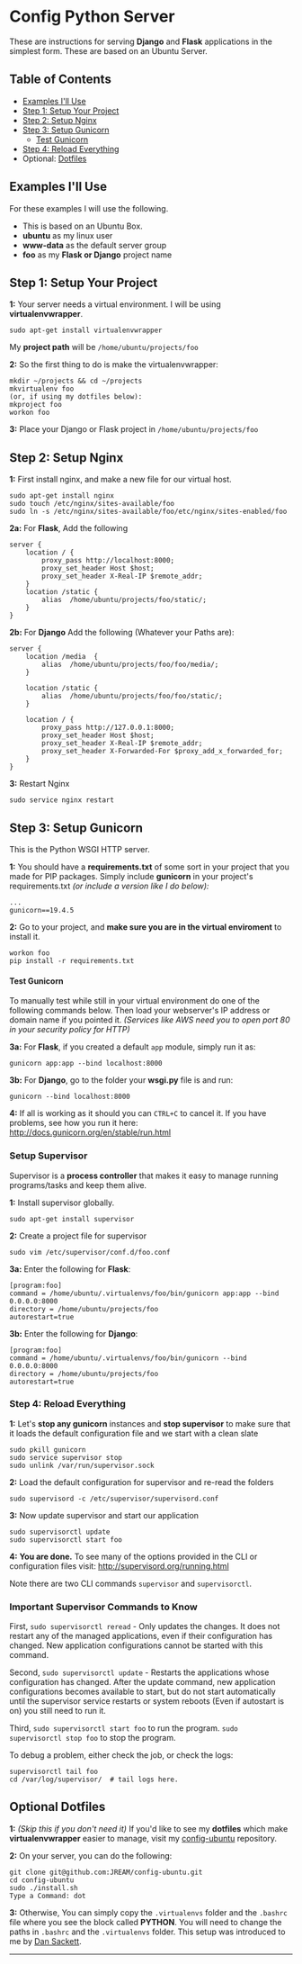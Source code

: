 # Config Python Server

These are instructions for serving **Django** and **Flask** applications in the simplest form. These are based on an Ubuntu Server.

## Table of Contents
- [Examples I'll Use](#examples-ill-use)
- [Step 1: Setup Your Project](#step-1-setup-your-project)
- [Step 2: Setup Nginx](#step-2-setup-nginx)
- [Step 3: Setup Gunicorn](#step-3-setup-gunicorn)
    - [Test Gunicorn](#test-gunicorn)
- [Step 4: Reload Everything ](#step-4-reload-everything)
- Optional: [Dotfiles](#optional-dotfiles)

## Examples I'll Use
For these examples I will use the following.
- This is based on an Ubuntu Box.
- **ubuntu** as my linux user
- **www-data** as the default server group
- **foo** as my **Flask or Django** project name

## Step 1: Setup Your Project

**1:** Your server needs a virtual environment. I will be using **virtualenvwrapper**.

```
sudo apt-get install virtualenvwrapper
```

My **project path** will be `/home/ubuntu/projects/foo`

**2:** So the first thing to do is make the virtualenvwrapper:

```
mkdir ~/projects && cd ~/projects
mkvirtualenv foo
(or, if using my dotfiles below):
mkproject foo
workon foo 
```

**3:** Place your Django or Flask project in `/home/ubuntu/projects/foo` 

## Step 2: Setup Nginx
**1:** First install nginx, and make a new file for our virtual host.
```
sudo apt-get install nginx
sudo touch /etc/nginx/sites-available/foo
sudo ln -s /etc/nginx/sites-available/foo/etc/nginx/sites-enabled/foo
```

**2a:** For **Flask**, Add the following
```
server {
    location / {
        proxy_pass http://localhost:8000;
        proxy_set_header Host $host;
        proxy_set_header X-Real-IP $remote_addr;
    }
    location /static {
        alias  /home/ubuntu/projects/foo/static/;
    }
}
```

**2b:** For **Django** Add the following (Whatever your Paths are):
```
server {
    location /media  {
        alias  /home/ubuntu/projects/foo/foo/media/;
    }

    location /static {                                                         
        alias  /home/ubuntu/projects/foo/foo/static/;
    }

    location / {
        proxy_pass http://127.0.0.1:8000;
        proxy_set_header Host $host;
        proxy_set_header X-Real-IP $remote_addr;
        proxy_set_header X-Forwarded-For $proxy_add_x_forwarded_for;
    }
}
```

**3:** Restart Nginx
```
sudo service nginx restart
```

## Step 3: Setup Gunicorn
This is the Python WSGI HTTP server.

**1:** You should have a **requirements.txt** of some sort in your project that you made for PIP packages. Simply include **gunicorn** in your project's requirements.txt _(or include a version like I do below):_
```
...
gunicorn==19.4.5
```

**2:** Go to your project, and **make sure you are in the virtual enviroment** to install it.
```
workon foo
pip install -r requirements.txt
```

#### Test Gunicorn
To manually test while still in your virtual environment do one of the following commands below. Then load your webserver's IP address or domain name if you pointed it. _(Services like AWS need you to open port 80 in your security policy for HTTP)_

**3a:** For **Flask**, if you created a default `app` module, simply run it as:
```
gunicorn app:app --bind localhost:8000

```

**3b:** For **Django**, go to the folder your **wsgi.py** file is and run:
```
gunicorn --bind localhost:8000
```

**4:** If all is working as it should you can `CTRL+C` to cancel it. If you have problems, see how you run it here:  http://docs.gunicorn.org/en/stable/run.html

### Setup Supervisor
Supervisor is a **process controller** that makes it easy to manage running programs/tasks and keep them alive.

**1:** Install supervisor globally.
```
sudo apt-get install supervisor
```

**2:** Create a project file for supervisor
```
sudo vim /etc/supervisor/conf.d/foo.conf
```

**3a:** Enter the following for **Flask**:
```
[program:foo]
command = /home/ubuntu/.virtualenvs/foo/bin/gunicorn app:app --bind 0.0.0.0:8000
directory = /home/ubuntu/projects/foo
autorestart=true

```

**3b:** Enter the following for **Django**:
```
[program:foo]
command = /home/ubuntu/.virtualenvs/foo/bin/gunicorn --bind 0.0.0.0:8000
directory = /home/ubuntu/projects/foo
autorestart=true
```

### Step 4: Reload Everything 
**1:** Let's **stop any gunicorn** instances and **stop supervisor** to make sure that it loads the default configuration file and we start with a clean slate

```
sudo pkill gunicorn
sudo service supervisor stop
sudo unlink /var/run/supervisor.sock
```

**2:** Load the default configuration for supervisor and re-read the folders

```
sudo supervisord -c /etc/supervisor/supervisord.conf
```

**3:** Now update supervisor and start our application
```
sudo supervisorctl update
sudo supervisorctl start foo
```

**4:** **You are done.** To see many of the options provided in the CLI or configuration files visit: http://supervisord.org/running.html 

Note there are two CLI commands `supervisor` and `supervisorctl`.

### Important Supervisor Commands to Know

First, `sudo supervisorctl reread` - Only updates the changes. It does not restart any of the managed applications, even if their configuration has changed. New application configurations cannot be started with this command.

Second, `sudo supervisorctl update` - Restarts the applications whose configuration has changed. After the update command, new application configurations becomes available to start, but do not start automatically until the supervisor service restarts or system reboots (Even if autostart is on) you still need to run it.

Third, `sudo supervisorctl start foo` to run the program.
`sudo supervisorctl stop foo` to stop the program.

To debug a problem, either check the job, or check the logs:
```
supervisorctl tail foo
cd /var/log/supervisor/  # tail logs here.
```


## Optional Dotfiles
**1:** _(Skip this if you don't need it)_ If you'd like to see my **dotfiles** which make **virtualenvwrapper** easier to manage, visit my [config-ubuntu](https://github.com/JREAM/config-ubuntu/tree/master/files) repository. 

**2:** On your server, you can do the following:

```
git clone git@github.com:JREAM/config-ubuntu.git
cd config-ubuntu
sudo ./install.sh
Type a Command: dot
```


**3:** Otherwise, You can simply copy the `.virtualenvs` folder and the `.bashrc` file where you see the block called **PYTHON**. You will need to change the paths in `.bashrc` and the `.virtualenvs` folder. This setup was introduced to me by [Dan Sackett](https://github.com/dansackett). 



---
